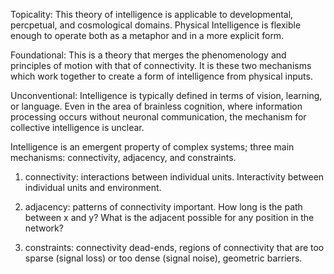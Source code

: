 Topicality: This theory of intelligence is applicable to developmental, percpetual, and cosmological domains. Physical Intelligence is flexible enough to operate both as a metaphor and in a more explicit form.  

Foundational: This is a theory that merges the phenomenology and principles of motion with that of connectivity. It is these two mechanisms which work together to create a form of intelligence from physical inputs.  

Unconventional: Intelligence is typically defined in terms of vision, learning, or language. Even in the area of brainless
cognition, where information processing occurs without neuronal communication, the mechanism for collective intelligence is unclear.  



Intelligence is an emergent property of complex systems; three main mechanisms: connectivity, adjacency, and constraints.  

1) connectivity: interactions between individual units. Interactivity between individual units and environment.  

2) adjacency: patterns of connectivity important. How long is the path between x and y? What is the adjacent possible for any position in the network?  

3) constraints: connectivity dead-ends, regions of connectivity that are too sparse (signal loss) or too dense (signal noise), geometric barriers. 
